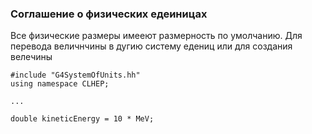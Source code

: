 ### Соглашение о физических едеиницах
Все физические размеры имееют размерность по умолчанию. Для перевода величнчины в дугию систему едениц или для создания велечины

```
#include "G4SystemOfUnits.hh"
using namespace CLHEP;

...

double kineticEnergy = 10 * MeV;
```